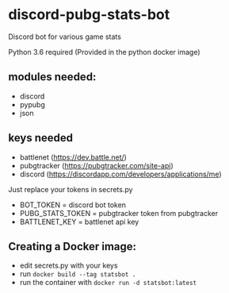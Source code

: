 # discord-pubg-stats-bot
Discord bot for various game stats

Python 3.6 required (Provided in the python docker image)

## modules needed:
* discord
* pypubg
* json

## keys needed
* battlenet (https://dev.battle.net/)
* pubgtracker (https://pubgtracker.com/site-api)
* discord (https://discordapp.com/developers/applications/me)

Just replace your tokens in secrets.py
* BOT_TOKEN = discord bot token
* PUBG_STATS_TOKEN = pubgtracker token from pubgtracker
* BATTLENET_KEY = battlenet api key

## Creating a Docker image:
* edit secrets.py with your keys
* run ```docker build --tag statsbot .```
* run the container with ```docker run -d statsbot:latest```
